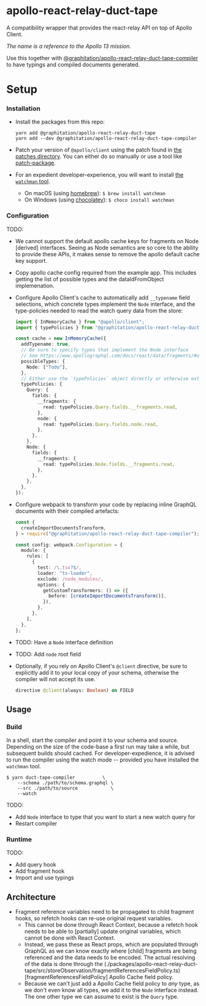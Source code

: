 # apollo-react-relay-duct-tape

A compatibility wrapper that provides the react-relay API on top of Apollo Client.

_The name is a reference to the Apollo 13 mission._

Use this together with [@graphitation/apollo-react-relay-duct-tape-compiler](../apollo-react-relay-duct-tape-compiler) to have typings and compiled documents generated.

# Setup

### Installation

- Install the packages from this repo:

  ```
  yarn add @graphitation/apollo-react-relay-duct-tape
  yarn add --dev @graphitation/apollo-react-relay-duct-tape-compiler
  ```

- Patch your version of `@apollo/client` using the patch found in [the patches directory](../../patches). You can either do so manually or use a tool like [patch-package](https://github.com/ds300/patch-package).

- For an expedient developer-experience, you will want to install [the `watchman` tool](https://facebook.github.io/watchman/).
  - On macOS (using [homebrew](https://brew.sh)): `$ brew install watchman`
  - On Windows (using [chocolatey](https://chocolatey.org)): `$ choco install watchman`

### Configuration

TODO:

- We cannot support the default apollo cache keys for fragments on Node [derived] interfaces. Seeing as Node semantics are so core to the ability to provide these APIs, it makes sense to remove the apollo default cache key support.
- Copy apollo cache config required from the example app. This includes getting the list of possible types and the dataIdFromObject implemenation.

- Configure Apollo Client's cache to automatically add `__typename` field selections, which concrete types implement the `Node` interface, and the type-policies needed to read the watch query data from the store:

  ```ts
  import { InMemoryCache } from "@apollo/client";
  import { typePolicies } from "@graphitation/apollo-react-relay-duct-tape";

  const cache = new InMemoryCache({
    addTypename: true,
    // Be sure to specify types that implement the Node interface
    // See https://www.apollographql.com/docs/react/data/fragments/#using-fragments-with-unions-and-interfaces
    possibleTypes: {
      Node: ["Todo"],
    },
    // Either use the `typePolicies` object directly or otherwise extend appropriately
    typePolicies: {
      Query: {
        fields: {
          __fragments: {
            read: typePolicies.Query.fields.__fragments.read,
          },
          node: {
            read: typePolicies.Query.fields.node.read,
          },
        },
      },
      Node: {
        fields: {
          __fragments: {
            read: typePolicies.Node.fields.__fragments.read,
          },
        },
      },
    },
  });
  ```

- Configure webpack to transform your code by replacing inline GraphQL documents with their compiled artefacts:

  ```ts
  const {
    createImportDocumentsTransform,
  } = require("@graphitation/apollo-react-relay-duct-tape-compiler");

  const config: webpack.Configuration = {
    module: {
      rules: [
        {
          test: /\.tsx?$/,
          loader: "ts-loader",
          exclude: /node_modules/,
          options: {
            getCustomTransformers: () => ({
              before: [createImportDocumentsTransform()],
            }),
          },
        },
      ],
    },
  };
  ```

- TODO: Have a `Node` interface definition
- TODO: Add `node` root field

- Optionally, if you rely on Apollo Client's `@client` directive, be sure to explicitly add it to your local copy of your schema, otherwise the compiler will not accept its use.

  ```graphql
  directive @client(always: Boolean) on FIELD
  ```

## Usage

### Build

In a shell, start the compiler and point it to your schema and source. Depending on the size of the code-base a first run may take a while, but subsequent builds should cached. For developer-expedience, it is advised to run the compiler using the watch mode -- provided you have installed the `watchman` tool.

```
$ yarn duct-tape-compiler          \
    --schema ./path/to/schema.graphql \
    --src ./path/to/source            \
    --watch
```

TODO:

- Add `Node` interface to type that you want to start a new watch query for
- Restart compiler

### Runtime

TODO:

- Add query hook
- Add fragment hook
- Import and use typings

## Architecture

- Fragment reference variables need to be propagated to child fragment hooks, so refetch hooks can re-use original request variables.
  - This cannot be done through React Context, because a refetch hook needs to be able to [partially] update original variables, which cannot be done with React Context.
  - Instead, we pass these as React props, which are populated through GraphQL as we can know exactly where [child] fragments are being referenced and the data needs to be encoded. The actual resolving of the data is done through the (./packages/apollo-react-relay-duct-tape/src/storeObservation/fragmentReferencesFieldPolicy.ts)[fragmentReferencesFieldPolicy] Apollo Cache field policy.
  - Because we can't just add a Apollo Cache field policy to _any_ type, as we don't even know all types, we add it to the `Node` interface instead. The one other type we can assume to exist is the `Query` type.
